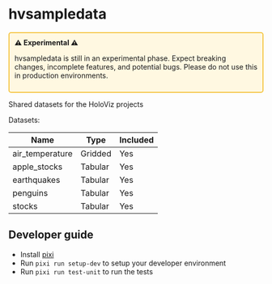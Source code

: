 # hvsampledata

<div style="border: 2px solid #f5c542; padding: 10px; border-radius: 5px; background-color: #fff8e1;">
  <strong>⚠️ Experimental ⚠️</strong>
  <p>hvsampledata is still in an experimental phase. Expect breaking changes, incomplete features, and potential bugs. Please do not use this in production environments.</p>
</div>

Shared datasets for the HoloViz projects

Datasets:

| Name            | Type    | Included |
| --------------- | ------- | -------- |
| air_temperature | Gridded | Yes      |
| apple_stocks    | Tabular | Yes      |
| earthquakes     | Tabular | Yes      |
| penguins        | Tabular | Yes      |
| stocks          | Tabular | Yes      |

## Developer guide

- Install [pixi](https://pixi.sh)
- Run `pixi run setup-dev` to setup your developer environment
- Run `pixi run test-unit` to run the tests
